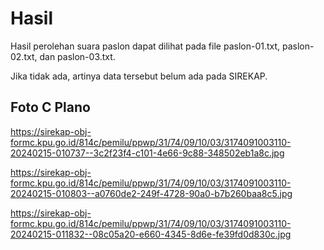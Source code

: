 # Hasil

Hasil perolehan suara paslon dapat dilihat pada file paslon-01.txt, paslon-02.txt, dan paslon-03.txt.

Jika tidak ada, artinya data tersebut belum ada pada SIREKAP.

## Foto C Plano

https://sirekap-obj-formc.kpu.go.id/814c/pemilu/ppwp/31/74/09/10/03/3174091003110-20240215-010737--3c2f23f4-c101-4e66-9c88-348502eb1a8c.jpg

https://sirekap-obj-formc.kpu.go.id/814c/pemilu/ppwp/31/74/09/10/03/3174091003110-20240215-010803--a0760de2-249f-4728-90a0-b7b260baa8c5.jpg

https://sirekap-obj-formc.kpu.go.id/814c/pemilu/ppwp/31/74/09/10/03/3174091003110-20240215-011832--08c05a20-e660-4345-8d6e-fe39fd0d830c.jpg
